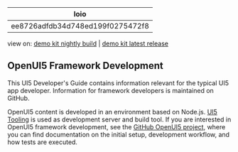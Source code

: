 <!-- loioee8726adfdb34d748ed199f0275472f8 -->

| loio |
| -----|
| ee8726adfdb34d748ed199f0275472f8 |

<div id="loio">

view on: [demo kit nightly build](https://sdk.openui5.org/nightly/#/topic/ee8726adfdb34d748ed199f0275472f8) | [demo kit latest release](https://sdk.openui5.org/topic/ee8726adfdb34d748ed199f0275472f8)</div>

## OpenUI5 Framework Development

This UI5 Developer's Guide contains information relevant for the typical UI5 app developer. Information for framework developers is maintained on GitHub.

OpenUI5 content is developed in an environment based on Node.js. [UI5 Tooling](https://sap.github.io/ui5-tooling/) is used as development server and build tool. If you are interested in OpenUI5 framework development, see the [GitHub OpenUI5 project](https://github.com/SAP/openui5/blob/master/docs/developing.md), where you can find documentation on the initial setup, development workflow, and how tests are executed.

